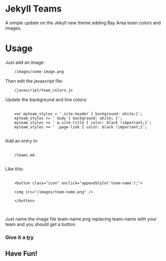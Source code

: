 <h1>Jekyll Teams</h1>
A simple update on the Jekyll new theme adding Bay Area team colors and images.

<h1>Usage</h1>

Just add an image:

<pre><code>    /images/some-image.png</code></pre>

Then edit the javascript file:

<pre><code>    /javascript/team_colors.js</code></pre>

Update the background and line colors:
<pre>
  <code>
    var myteam_styles = '.site-header { background: white;}';
    myteam_styles += ' body { background: white; }';
    myteam_styles += ' a.site-title { color: black !important;}';
    myteam_styles += ' .page-link { color: black !important;}';
  </code>
</pre>

Add an entry in:

<pre>
  <code>
    /teams.md
  </code>
</pre>

Like this:
<pre>
  <code>
    &lt;button class=&quot;icon&quot; onclick=&quot;appendStyle('team-name');&quot;&gt; <br />
    &lt;img src=&quot;/images/team-name.png&quot; /&gt;<br />
    &lt;/button&gt;<br />
  </code>
</pre>

Just name the image file team-name.png replacing team-name with your team and you should get a button.
<h3>Give it a <a href="https://j-steve-martinez.github.io/teams/">try</a></h3>

<h2>Have Fun!</h2>